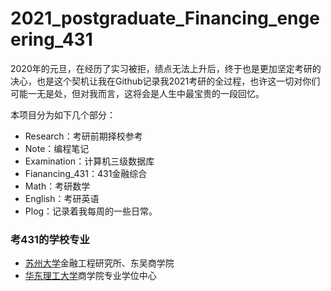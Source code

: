 # 2021_postgraduate_Financing_engeering_431

2020年的元旦，在经历了实习被拒，绩点无法上升后，终于也是更加坚定考研的决心，也是这个契机让我在Github记录我2021考研的全过程，也许这一切对你们可能一无是处，但对我而言，这将会是人生中最宝贵的一段回忆。

本项目分为如下几个部分：
- Research：考研前期择校参考
- Note：编程笔记
- Examination：计算机三级数据库
- Fianancing_431：431金融综合
- Math：考研数学
- English：考研英语
- Plog：记录着我每周的一些日常。

### 考431的学校专业
- [苏州大学](http://yjs.suda.edu.cn/8365/list.htm)金融工程研究所、东吴商学院
- [华东理工大学](http://gschool.ecust.edu.cn/)商学院专业学位中心
